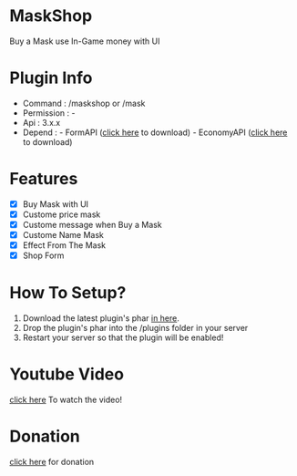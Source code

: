 # MaskShop
Buy a Mask use In-Game money with UI

# Plugin Info
 - Command : /maskshop or /mask
 - Permission : -
 - Api : 3.x.x
 - Depend : - FormAPI ([click here](https://poggit.pmmp.io/p/FormAPI) to download)
            - EconomyAPI ([click here](https://poggit.pmmp.io/p/EconomyAPI) to download)
 
# Features
 - [x] Buy Mask with UI 
 - [x] Custome price mask
 - [x] Custome message when Buy a Mask
 - [x] Custome Name Mask
 - [x] Effect From The Mask
 - [x] Shop Form 
 
# How To Setup?
1. Download the latest plugin's phar [in here](https://poggit.pmmp.io/ci/misael38/MaskShop).
2. Drop the plugin's phar into the /plugins folder in your server
3. Restart your server so that the plugin will be enabled!

# Youtube Video
 [click here](https://youtu.be/zb36kZI83jI) To watch the video!

# Donation
 [click here](https://www.paypal.me/misael38) for donation 

